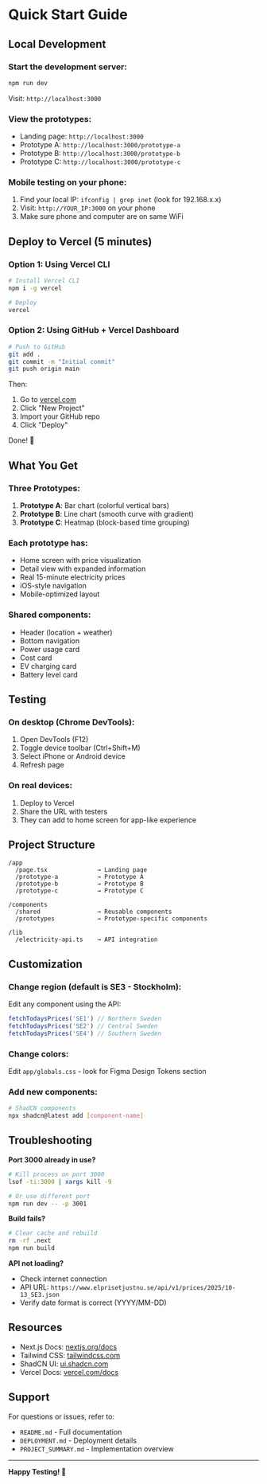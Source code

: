 # Quick Start Guide

## Local Development

### Start the development server:
```bash
npm run dev
```

Visit: `http://localhost:3000`

### View the prototypes:
- Landing page: `http://localhost:3000`
- Prototype A: `http://localhost:3000/prototype-a`
- Prototype B: `http://localhost:3000/prototype-b`
- Prototype C: `http://localhost:3000/prototype-c`

### Mobile testing on your phone:
1. Find your local IP: `ifconfig | grep inet` (look for 192.168.x.x)
2. Visit: `http://YOUR_IP:3000` on your phone
3. Make sure phone and computer are on same WiFi

## Deploy to Vercel (5 minutes)

### Option 1: Using Vercel CLI
```bash
# Install Vercel CLI
npm i -g vercel

# Deploy
vercel
```

### Option 2: Using GitHub + Vercel Dashboard
```bash
# Push to GitHub
git add .
git commit -m "Initial commit"
git push origin main
```

Then:
1. Go to [vercel.com](https://vercel.com)
2. Click "New Project"
3. Import your GitHub repo
4. Click "Deploy"

Done! 🎉

## What You Get

### Three Prototypes:
1. **Prototype A**: Bar chart (colorful vertical bars)
2. **Prototype B**: Line chart (smooth curve with gradient)
3. **Prototype C**: Heatmap (block-based time grouping)

### Each prototype has:
- Home screen with price visualization
- Detail view with expanded information
- Real 15-minute electricity prices
- iOS-style navigation
- Mobile-optimized layout

### Shared components:
- Header (location + weather)
- Bottom navigation
- Power usage card
- Cost card
- EV charging card
- Battery level card

## Testing

### On desktop (Chrome DevTools):
1. Open DevTools (F12)
2. Toggle device toolbar (Ctrl+Shift+M)
3. Select iPhone or Android device
4. Refresh page

### On real devices:
1. Deploy to Vercel
2. Share the URL with testers
3. They can add to home screen for app-like experience

## Project Structure

```
/app
  /page.tsx              → Landing page
  /prototype-a           → Prototype A
  /prototype-b           → Prototype B
  /prototype-c           → Prototype C

/components
  /shared                → Reusable components
  /prototypes            → Prototype-specific components

/lib
  /electricity-api.ts    → API integration
```

## Customization

### Change region (default is SE3 - Stockholm):
Edit any component using the API:
```typescript
fetchTodaysPrices('SE1') // Northern Sweden
fetchTodaysPrices('SE2') // Central Sweden
fetchTodaysPrices('SE4') // Southern Sweden
```

### Change colors:
Edit `app/globals.css` - look for Figma Design Tokens section

### Add new components:
```bash
# ShadCN components
npx shadcn@latest add [component-name]
```

## Troubleshooting

**Port 3000 already in use?**
```bash
# Kill process on port 3000
lsof -ti:3000 | xargs kill -9

# Or use different port
npm run dev -- -p 3001
```

**Build fails?**
```bash
# Clear cache and rebuild
rm -rf .next
npm run build
```

**API not loading?**
- Check internet connection
- API URL: `https://www.elprisetjustnu.se/api/v1/prices/2025/10-13_SE3.json`
- Verify date format is correct (YYYY/MM-DD)

## Resources

- Next.js Docs: [nextjs.org/docs](https://nextjs.org/docs)
- Tailwind CSS: [tailwindcss.com](https://tailwindcss.com)
- ShadCN UI: [ui.shadcn.com](https://ui.shadcn.com)
- Vercel Docs: [vercel.com/docs](https://vercel.com/docs)

## Support

For questions or issues, refer to:
- `README.md` - Full documentation
- `DEPLOYMENT.md` - Deployment details
- `PROJECT_SUMMARY.md` - Implementation overview

---

**Happy Testing! 🚀**

